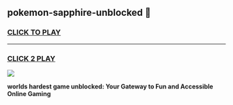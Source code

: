 
## pokemon-sapphire-unblocked 👋
<h3>
<a href="https://premium.freeplayer.one?title=pokemon-sapphire-unblocked&ref=14F">CLICK TO PLAY</a></h3>
<hr>

<h3>
<a href="https://premium.freeplayer.one?title=pokemon-sapphire-unblocked&ref=14F">CLICK 2 PLAY</a>
  
</h3>

<a href="https://premium.freeplayer.one?title=pokemon-sapphire-unblocked&ref=12F/"><img src="https://clearcache.store/games.png"></a>


**worlds hardest game unblocked: Your Gateway to Fun and Accessible Online Gaming**
